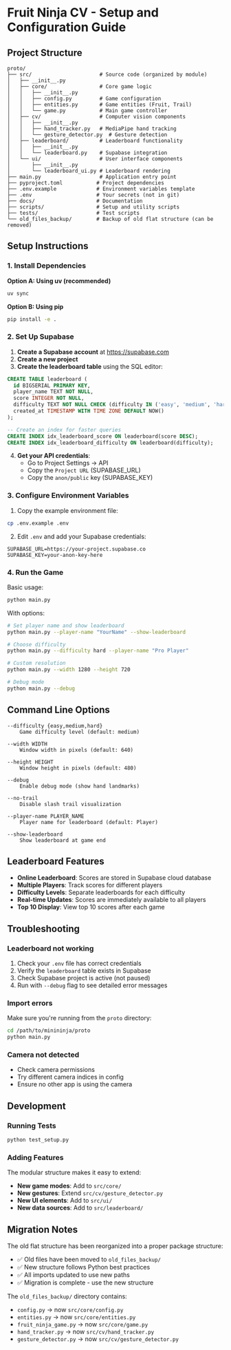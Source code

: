 # Fruit Ninja CV - Setup and Configuration Guide

## Project Structure

```
proto/
├── src/                      # Source code (organized by module)
│   ├── __init__.py
│   ├── core/                 # Core game logic
│   │   ├── __init__.py
│   │   ├── config.py         # Game configuration
│   │   ├── entities.py       # Game entities (Fruit, Trail)
│   │   └── game.py           # Main game controller
│   ├── cv/                   # Computer vision components
│   │   ├── __init__.py
│   │   ├── hand_tracker.py   # MediaPipe hand tracking
│   │   └── gesture_detector.py  # Gesture detection
│   ├── leaderboard/          # Leaderboard functionality
│   │   ├── __init__.py
│   │   └── leaderboard.py    # Supabase integration
│   └── ui/                   # User interface components
│       ├── __init__.py
│       └── leaderboard_ui.py # Leaderboard rendering
├── main.py                   # Application entry point
├── pyproject.toml           # Project dependencies
├── .env.example             # Environment variables template
├── .env                     # Your secrets (not in git)
├── docs/                    # Documentation
├── scripts/                 # Setup and utility scripts
├── tests/                   # Test scripts
└── old_files_backup/        # Backup of old flat structure (can be removed)
```

## Setup Instructions

### 1. Install Dependencies

**Option A: Using uv (recommended)**

```bash
uv sync
```

**Option B: Using pip**

```bash
pip install -e .
```

### 2. Set Up Supabase

1. **Create a Supabase account** at https://supabase.com
2. **Create a new project**
3. **Create the leaderboard table** using the SQL editor:

```sql
CREATE TABLE leaderboard (
  id BIGSERIAL PRIMARY KEY,
  player_name TEXT NOT NULL,
  score INTEGER NOT NULL,
  difficulty TEXT NOT NULL CHECK (difficulty IN ('easy', 'medium', 'hard')),
  created_at TIMESTAMP WITH TIME ZONE DEFAULT NOW()
);

-- Create an index for faster queries
CREATE INDEX idx_leaderboard_score ON leaderboard(score DESC);
CREATE INDEX idx_leaderboard_difficulty ON leaderboard(difficulty);
```

4. **Get your API credentials**:
   - Go to Project Settings → API
   - Copy the `Project URL` (SUPABASE_URL)
   - Copy the `anon/public` key (SUPABASE_KEY)

### 3. Configure Environment Variables

1. Copy the example environment file:

```bash
cp .env.example .env
```

2. Edit `.env` and add your Supabase credentials:

```env
SUPABASE_URL=https://your-project.supabase.co
SUPABASE_KEY=your-anon-key-here
```

### 4. Run the Game

Basic usage:

```bash
python main.py
```

With options:

```bash
# Set player name and show leaderboard
python main.py --player-name "YourName" --show-leaderboard

# Choose difficulty
python main.py --difficulty hard --player-name "Pro Player"

# Custom resolution
python main.py --width 1280 --height 720

# Debug mode
python main.py --debug
```

## Command Line Options

```
--difficulty {easy,medium,hard}
    Game difficulty level (default: medium)

--width WIDTH
    Window width in pixels (default: 640)

--height HEIGHT
    Window height in pixels (default: 480)

--debug
    Enable debug mode (show hand landmarks)

--no-trail
    Disable slash trail visualization

--player-name PLAYER_NAME
    Player name for leaderboard (default: Player)

--show-leaderboard
    Show leaderboard at game end
```

## Leaderboard Features

- **Online Leaderboard**: Scores are stored in Supabase cloud database
- **Multiple Players**: Track scores for different players
- **Difficulty Levels**: Separate leaderboards for each difficulty
- **Real-time Updates**: Scores are immediately available to all players
- **Top 10 Display**: View top 10 scores after each game

## Troubleshooting

### Leaderboard not working

1. Check your `.env` file has correct credentials
2. Verify the `leaderboard` table exists in Supabase
3. Check Supabase project is active (not paused)
4. Run with `--debug` flag to see detailed error messages

### Import errors

Make sure you're running from the `proto` directory:

```bash
cd /path/to/minininja/proto
python main.py
```

### Camera not detected

- Check camera permissions
- Try different camera indices in config
- Ensure no other app is using the camera

## Development

### Running Tests

```bash
python test_setup.py
```

### Adding Features

The modular structure makes it easy to extend:

- **New game modes**: Add to `src/core/`
- **New gestures**: Extend `src/cv/gesture_detector.py`
- **New UI elements**: Add to `src/ui/`
- **New data sources**: Add to `src/leaderboard/`

## Migration Notes

The old flat structure has been reorganized into a proper package structure:

- ✅ Old files have been moved to `old_files_backup/`
- ✅ New structure follows Python best practices
- ✅ All imports updated to use new paths
- ✅ Migration is complete - use the new structure

The `old_files_backup/` directory contains:

- `config.py` → now `src/core/config.py`
- `entities.py` → now `src/core/entities.py`
- `fruit_ninja_game.py` → now `src/core/game.py`
- `hand_tracker.py` → now `src/cv/hand_tracker.py`
- `gesture_detector.py` → now `src/cv/gesture_detector.py`
